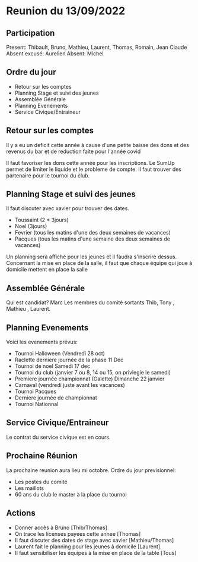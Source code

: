 # Reunion du 13/09/2022

## Participation

Present: Thibault, Bruno,  Mathieu, Laurent, Thomas, Romain, Jean Claude
Absent excusé: Aurelien
Absent: Michel

<!--
-->
## Ordre du jour

- Retour sur les comptes
- Planning Stage et suivi des jeunes
- Assemblée Générale
- Planning Evenements
- Service Civique/Entraineur

## Retour sur les comptes

Il y a eu un deficit cette année à cause d'une petite baisse des dons et des revenus du bar et de reduction faite pour l'année covid 

Il faut favoriser les dons cette année pour les inscriptions.
Le SumUp permet de limiter le liquide et le probleme de compte.
Il faut trouver des partenaire pour le tournoi du club.


## Planning Stage et suivi des jeunes

Il faut discuter avec xavier pour trouver des dates.
- Toussaint (2 * 3jours)
- Noel (3jours)
- Fevrier (tous les matins d'une des deux semaines de vacances)
- Pacques (tous les matins d'une semaine des deux semaines de vacances)

Un planning sera affiché pour les jeunes et il faudra s'inscrire dessus.
Concernant la mise en place de la salle, il faut que chaque équipe qui joue à domicile mettent en place la salle


## Assemblée Générale

Qui est candidat? Marc
Les membres du comité sortants Thib, Tony , Mathieu , Laurent.


## Planning Evenements

Voici les evenements prévus:
- Tournoi Halloween (Vendredi 28 oct)
- Raclette derniere journée de la phase 11 Dec
- Tournoi de noel Samedi 17 dec
- Tournoi du club (janvier 7 ou 8, 14 ou 15, on privlegie le samedi)
- Premiere journée championnat (Galette) Dimanche 22 janvier
- Carnaval (vendredi juste avant les vacances)
- Tournoi Pacques
- Derniere journée de championnat
- Tournoi Nationnal


## Service Civique/Entraineur

<!--
Xavier souhaiterait réduire de 4h son contrat.
Proposition de faire 4h à Jean, il faut voir si les créneaux concordent.
-->
Le contrat du service civique est en cours.

## Prochaine Réunion

La prochaine reunion aura lieu mi octobre.
Ordre du jour previsionnel:
- Les postes du comité
- Les maillots
- 60 ans du club le master à la place du tournoi

## Actions

- Donner accès à Bruno [Thib/Thomas]
- On trace les licenses payees cette annee [Thomas]
- Il faut discuter des dates de stage avec xavier [Mathieu/Thomas]
- Laurent fait le planning pour les jeunes à domicile [Laurent]
- Il faut sensibiliser les équipes à la mise en place de la table [Tous]
